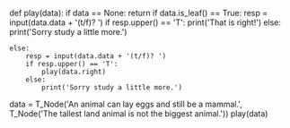 def play(data):
    if data == None:
        return
    if data.is_leaf() == True:
        resp = input(data.data + '(t/f)? ')
        if resp.upper() == 'T':
            print('That is right!')
        else:
            print('Sorry study a little more.')

    else: 
        resp = input(data.data + '(t/f)? ')
        if resp.upper() == 'T':
            play(data.right)
        else:
            print('Sorry study a little more.')


data = T_Node('An animal can lay eggs and still be a mammal.', T_Node('The tallest land animal is not the biggest animal.'))
play(data)
